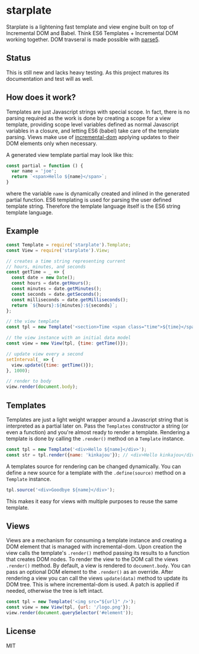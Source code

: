 # starplate

Starplate is a lightening fast template and view engine built on top of
Incremental DOM and Babel. Think ES6 Templates + Incremental DOM working
together. DOM travseral is made possible with
[parse5](https://github.com/inikulin/parse5).

## Status

This is still new and lacks heavy testing. As this project matures its
documentation and test will as well.

## How does it work?

Templates are just Javascript strings with special scope. In fact, there
is no parsing required as the work is done by creating a scope for a
view template, providing scope level variables defined as normal
Javascript variables in a closure, and letting ES6 (babel) take care of
the template parsing. Views make use of
[incremental-dom](https://github.com/google/incremental-dom) applying
updates to their DOM elements only when necessary.

A generated view template partial may look like this:

```js
const partial = function () {
  var name = 'joe';
  return `<span>Hello ${name}</span>`;
}
```

where the variable `name` is dynamically created and inlined in the
generated partial function. ES6 templating is used for parsing the user
defined template string. Therefore the template language itself is
the ES6 string template language.

## Example

```js
const Template = require('starplate').Template;
const View = require('starplate').View;

// creates a time string representing current
// hours, minutes, and seconds
const getTime = _ => {
  const date = new Date();
  const hours = date.getHours();
  const minutes = date.getMinutes();
  const seconds = date.getSeconds();
  const milliseconds = date.getMilliseconds();
  return `${hours}:${minutes}:${seconds}`;
};

// the view template
const tpl = new Template('<section>Time <span class="time">${time}</span></section>');

// the view instance with an initial data model
const view = new View(tpl, {time: getTime()});

// update view every a second
setInterval(_ => {
  view.update({time: getTime()});
}, 1000);

// render to body
view.render(document.body);
```

## Templates

Templates are just a light weight wrapper around a Javascript string
that is interpreted as a partial later on. Pass the `Templates` constructor
a string (or even a function) and you're almost ready to render a template.
Rendering a template is done by calling the `.render()` method on a
`Template` instance.

```js
const tpl = new Template('<div>Hello ${name}</div>');
const str = tpl.render({name: 'kinkajou'}); // <div>Hello kinkajou</div>'
```

A templates source for rendering can be changed dynamically. You can
define a new source for a template with the `.define(source)` method on
a `Template` instance.

```js
tpl.source('<div>Goodbye ${name}</div>');
```

This makes it easy for views with multiple purposes to reuse the same
template.

## Views

Views are a mechanism for consuming a template instance and creating a
DOM element that is managed with incremental-dom. Upon creation the view
calls the template's `.render()` method passing its results to a
function that creates DOM nodes. To render the view to the DOM call the
views `.render()` method. By default, a view is rendered to
`document.body`. You can pass an optional DOM element to the `.render()`
as an override. After rendering a view you can call the views
`update(data)` method to update its DOM tree. This is where
incremental-dom is used. A patch is applied if needed, otherwise the
tree is left intact.

```js
const tpl = new Template('<img src="${url}" />');
const view = new View(tpl, {url: '/logo.png'});
view.render(document.querySelector('#element'));
```

## License

MIT
